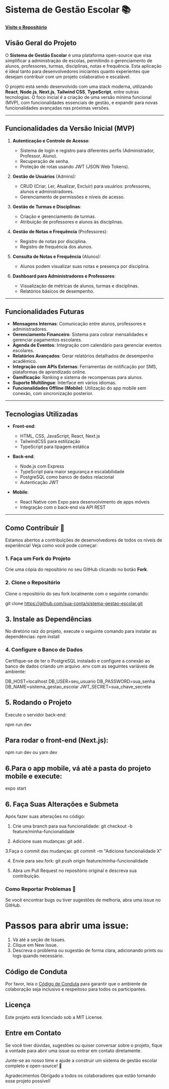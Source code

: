 # Sistema de Gestão Escolar 📚

**[Visite o Repositório](https://github.com/mamadusama/sistema-gestao-escolar)**

## Visão Geral do Projeto

O **Sistema de Gestão Escolar** é uma plataforma open-source que visa simplificar a administração de escolas, permitindo o gerenciamento de alunos, professores, turmas, disciplinas, notas e frequência. Esta aplicação é ideal tanto para desenvolvedores iniciantes quanto experientes que desejam contribuir com um projeto colaborativo e escalável.

O projeto está sendo desenvolvido com uma stack moderna, utilizando **React**, **Node.js**, **Next.js**, **Tailwind CSS**, **TypeScript**, entre outras tecnologias. O foco inicial é a criação de uma versão mínima funcional (MVP), com funcionalidades essenciais de gestão, e expandir para novas funcionalidades avançadas nas próximas versões.

---

## Funcionalidades da Versão Inicial (MVP)

1. **Autenticação e Controle de Acesso**: 
   - Sistema de login e registro para diferentes perfis (Administrador, Professor, Aluno).
   - Recuperação de senha.
   - Proteção de rotas usando JWT (JSON Web Tokens).

2. **Gestão de Usuários** (Admins):
   - CRUD (Criar, Ler, Atualizar, Excluir) para usuários: professores, alunos e administradores.
   - Gerenciamento de permissões e níveis de acesso.

3. **Gestão de Turmas e Disciplinas**:
   - Criação e gerenciamento de turmas.
   - Atribuição de professores e alunos às disciplinas.

4. **Gestão de Notas e Frequência** (Professores):
   - Registro de notas por disciplina.
   - Registro de frequência dos alunos.

5. **Consulta de Notas e Frequência** (Alunos):
   - Alunos podem visualizar suas notas e presença por disciplina.

6. **Dashboard para Administradores e Professores**:
   - Visualização de métricas de alunos, turmas e disciplinas.
   - Relatórios básicos de desempenho.

---

## Funcionalidades Futuras

- **Mensagens Internas**: Comunicação entre alunos, professores e administradores.
- **Gerenciamento Financeiro**: Sistema para cobrar mensalidades e gerenciar pagamentos escolares.
- **Agenda de Eventos**: Integração com calendário para gerenciar eventos escolares.
- **Relatórios Avançados**: Gerar relatórios detalhados de desempenho acadêmico.
- **Integração com APIs Externas**: Ferramentas de notificação por SMS, plataformas de aprendizado online.
- **Gamificação**: Ranking e sistema de recompensas para alunos.
- **Suporte Multilíngue**: Interface em vários idiomas.
- **Funcionalidades Offline (Mobile)**: Utilização do app mobile sem conexão, com sincronização posterior.

---

## Tecnologias Utilizadas

- **Front-end**:
  - HTML, CSS, JavaScript, React, Next.js
  - TailwindCSS para estilização
  - TypeScript para tipagem estática

- **Back-end**:
  - Node.js com Express
  - TypeScript para maior segurança e escalabilidade
  - PostgreSQL como banco de dados relacional
  - Autenticação JWT

- **Mobile**:
  - React Native com Expo para desenvolvimento de apps móveis
  - Integração com o back-end via API REST

---

## Como Contribuir 🚀

Estamos abertos a contribuições de desenvolvedores de todos os níveis de experiência! Veja como você pode começar:

### 1. Faça um Fork do Projeto

Crie uma cópia do repositório no seu GitHub clicando no botão **Fork**.

### 2. Clone o Repositório

Clone o repositório do seu fork localmente com o seguinte comando:

git clone https://github.com/sua-conta/sistema-gestao-escolar.git


## 3. Instale as Dependências
No diretório raiz do projeto, execute o seguinte comando para instalar as dependências:
npm install


### 4. Configure o Banco de Dados
Certifique-se de ter o PostgreSQL instalado e configure a conexão ao banco de dados criando um arquivo .env com as seguintes variáveis de ambiente:

DB_HOST=localhost
DB_USER=seu_usuario
DB_PASSWORD=sua_senha
DB_NAME=sistema_gestao_escolar
JWT_SECRET=sua_chave_secreta

## 5. Rodando o Projeto
Execute o servidor back-end:

npm run dev

## Para rodar o front-end (Next.js):

npm run dev ou  yarn dev

## 6.Para o app mobile, vá até a pasta do projeto mobile e execute:

expo start

## 6. Faça Suas Alterações e Submeta
  Após fazer suas alterações no código:
  
  1. Crie uma branch para sua funcionalidade:
     git checkout -b feature/minha-funcionalidade
     
2.  Adicione suas mudanças:
   git add .

3.Faça o commit das mudanças:
git commit -m "Adiciona funcionalidade X"

4. Envie para seu fork:
   git push origin feature/minha-funcionalidade

5. Abra um Pull Request no repositório original e descreva sua contribuição.

### Como Reportar Problemas 🐛
Se você encontrar bugs ou tiver sugestões de melhoria, abra uma issue no GitHub.

# Passos para abrir uma issue:
1. Vá até a seção de Issues.
2. Clique em New Issue.
3. Descreva o problema ou sugestão de forma clara, adicionando prints ou logs quando necessário.

## Código de Conduta
Por favor, leia o  [Código de Conduta](./CODE_OF_CONDUCT.md) para garantir que o ambiente de colaboração seja inclusivo e respeitoso para todos os participantes.


## Licença
Este projeto está licenciado sob a MIT License.

## Entre em Contato
Se você tiver dúvidas, sugestões ou quiser conversar sobre o projeto, fique à vontade para abrir uma issue ou entrar em contato diretamente.

Junte-se ao nosso time e ajude a construir um sistema de gestão escolar completo e open-source! 🚀

Agradecimentos
Obrigado a todos os colaboradores que estão tornando esse projeto possível!
